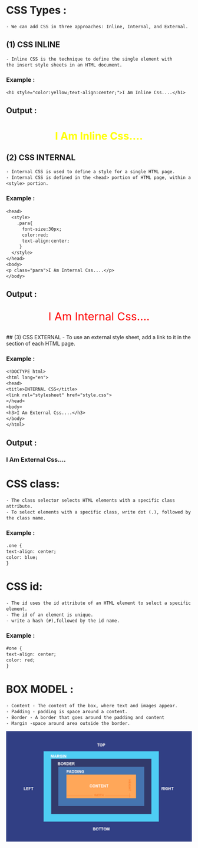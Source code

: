 # CSS Types :
    - We can add CSS in three approaches: Inline, Internal, and External.

##  (1)  CSS INLINE

    - Inline CSS is the technique to define the single element with 
    the insert style sheets in an HTML document. 

### Example :
    <h1 style="color:yellow;text-align:center;">I Am Inline Css....</h1>
   
## Output :
<h1 style="color:yellow;text-align:center;">I Am Inline Css....</h1>

##  (2)  CSS INTERNAL

    - Internal CSS is used to define a style for a single HTML page.
    - Internal CSS is defined in the <head> portion of HTML page, within a <style> portion.

### Example :
    <head>
      <style>
        .para{
          font-size:30px;
          color:red;
          text-align:center;
         }
      </style>
    </head>
    <body>
    <p class="para">I Am Internal Css....</p>
    </body>

## Output :

 <head>
      <style>
        .para{
          font-size:30px;
          color:red;
          text-align:center;
         }
      </style>
    </head>
    <body>
    <p class="para">I Am Internal Css....</p>
    </body>
##  (3)  CSS EXTERNAL
    - To use an external style sheet, add a link to it in the <head> section of each HTML page.

### Example :
    <!DOCTYPE html>
    <html lang="en">
    <head>
    <title>INTERNAL CSS</title>
    <link rel="stylesheet" href="style.css">
    </head>
    <body>
    <h3>I Am External Css....</h3>
    </body>
    </html>

## Output :
    
<head>
<link rel="stylesheet" href="style.css">
</head>

<body>
<h3>   I Am External Css....   </h3>
</body>

      


# CSS class:

    - The class selector selects HTML elements with a specific class attribute.
    - To select elements with a specific class, write dot (.), followed by the class name.

### Example :
    .one {
    text-align: center;
    color: blue;
    }

# CSS id:

    - The id uses the id attribute of an HTML element to select a specific element.
    - The id of an element is unique.
    - write a hash (#),followed by the id name.

### Example :
    #one {
    text-align: center;
    color: red;
    }


# BOX MODEL :

    - Content - The content of the box, where text and images appear.
    - Padding - padding is space around a content.
    - Border - A border that goes around the padding and content
    - Margin -space around area outside the border.

<img src="/img/boxmodel.png" style="width:600px;height:300px;" alt="boxmodel">